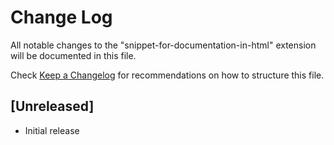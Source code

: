 # Change Log

All notable changes to the "snippet-for-documentation-in-html" extension will be documented in this file.

Check [Keep a Changelog](http://keepachangelog.com/) for recommendations on how to structure this file.

## [Unreleased]

- Initial release